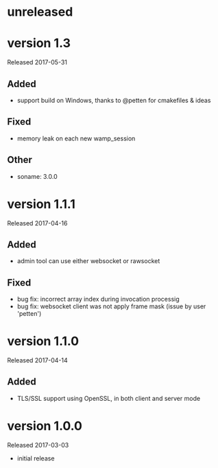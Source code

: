 unreleased
==========

version 1.3
===========

Released 2017-05-31

## Added

- support build on Windows, thanks to @petten for cmakefiles & ideas

## Fixed

- memory leak on each new wamp_session

## Other

- soname: 3.0.0

version 1.1.1
=============

Released 2017-04-16

## Added

- admin tool can use either websocket or rawsocket

## Fixed

- bug fix: incorrect array index during invocation processig
- bug fix: websocket client was not apply frame mask (issue by user 'petten')

version 1.1.0
=============

Released 2017-04-14

## Added

- TLS/SSL support using OpenSSL, in both client and server mode

version 1.0.0
=============

Released 2017-03-03

- initial release
